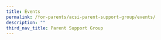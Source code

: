 ```yaml
---
title: Events
permalink: /for-parents/acsi-parent-support-group/events/
description: ""
third_nav_title: Parent Support Group
---
```

